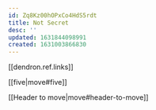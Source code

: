 ```yaml
---
id: Zq8Kz00hOPxCo4HdS5rdt
title: Not Secret
desc: ''
updated: 1631844098991
created: 1631003866830
---
```

[[dendron.ref.links]]

[[five|move#five]]

[[Header to move|move#header-to-move]]

